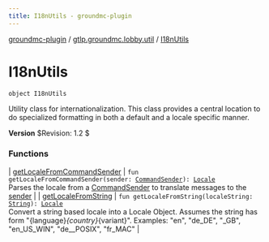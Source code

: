 ```yaml
---
title: I18nUtils - groundmc-plugin
---
```


[groundmc-plugin](../../index.html) / [gtlp.groundmc.lobby.util](../index.html) / [I18nUtils](.)

# I18nUtils

`object I18nUtils`

Utility class for internationalization. This class provides a
central location to do specialized formatting in both
a default and a locale specific manner.

**Version**
$Revision: 1.2 $

### Functions

| [getLocaleFromCommandSender](get-locale-from-command-sender.html) | `fun getLocaleFromCommandSender(sender: `[`CommandSender`](https://hub.spigotmc.org/javadocs/spigot/org/bukkit/command/CommandSender.html)`): `[`Locale`](http://docs.oracle.com/javase/6/docs/api/java/util/Locale.html)<br>Parses the locale from a [CommandSender](https://hub.spigotmc.org/javadocs/spigot/org/bukkit/command/CommandSender.html) to translate messages to the [sender](get-locale-from-command-sender.html#gtlp.groundmc.lobby.util.I18nUtils$getLocaleFromCommandSender(org.bukkit.command.CommandSender)/sender) |
| [getLocaleFromString](get-locale-from-string.html) | `fun getLocaleFromString(localeString: `[`String`](https://kotlinlang.org/api/latest/jvm/stdlib/kotlin/-string/index.html)`): `[`Locale`](http://docs.oracle.com/javase/6/docs/api/java/util/Locale.html)<br>Convert a string based locale into a Locale Object. Assumes the string has form "{language}*{country}*{variant}". Examples: "en", "de_DE", "_GB", "en_US_WIN", "de__POSIX", "fr_MAC" |

